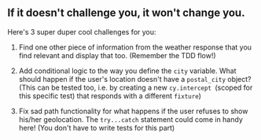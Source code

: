 ## If it doesn't challenge you, it won't change you.
Here's 3 super duper cool challenges for you:

1. Find one other piece of information from the weather response that you find relevant and display that too. (Remember the TDD flow!)

2. Add conditional logic to the way you define the `city` variable. What should happen if the user's location doesn't have a `postal_city` object? (This can be tested too, i.e. by creating a new `cy.intercept `(scoped for this specific test) that responds with a different `fixture`)

3. Fix sad path functionality for what happens if the user refuses to show his/her geolocation. The `try...catch` statement could come in handy here! (You don't have to write tests for this part)